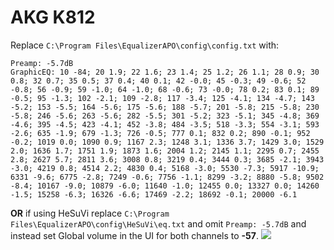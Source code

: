 # AKG K812
Replace `C:\Program Files\EqualizerAPO\config\config.txt` with:
```
Preamp: -5.7dB
GraphicEQ: 10 -84; 20 1.9; 22 1.6; 23 1.4; 25 1.2; 26 1.1; 28 0.9; 30 0.8; 32 0.7; 35 0.5; 37 0.4; 40 0.1; 42 -0.0; 45 -0.3; 49 -0.6; 52 -0.8; 56 -0.9; 59 -1.0; 64 -1.0; 68 -0.6; 73 -0.0; 78 0.2; 83 0.1; 89 -0.5; 95 -1.3; 102 -2.1; 109 -2.8; 117 -3.4; 125 -4.1; 134 -4.7; 143 -5.2; 153 -5.5; 164 -5.6; 175 -5.6; 188 -5.7; 201 -5.8; 215 -5.8; 230 -5.8; 246 -5.6; 263 -5.6; 282 -5.5; 301 -5.2; 323 -5.1; 345 -4.8; 369 -4.6; 395 -4.5; 423 -4.1; 452 -3.8; 484 -3.5; 518 -3.3; 554 -3.1; 593 -2.6; 635 -1.9; 679 -1.3; 726 -0.5; 777 0.1; 832 0.2; 890 -0.1; 952 -0.2; 1019 0.0; 1090 0.9; 1167 2.3; 1248 3.1; 1336 3.7; 1429 3.0; 1529 2.0; 1636 1.7; 1751 1.9; 1873 1.6; 2004 1.2; 2145 1.1; 2295 0.7; 2455 2.8; 2627 5.7; 2811 3.6; 3008 0.8; 3219 0.4; 3444 0.3; 3685 -2.1; 3943 -3.0; 4219 0.8; 4514 2.2; 4830 0.4; 5168 -3.0; 5530 -7.3; 5917 -10.9; 6331 -9.6; 6775 -2.8; 7249 -0.6; 7756 -1.1; 8299 -3.2; 8880 -5.8; 9502 -8.4; 10167 -9.0; 10879 -6.0; 11640 -1.0; 12455 0.0; 13327 0.0; 14260 -1.5; 15258 -6.3; 16326 -6.6; 17469 -2.2; 18692 -0.1; 20000 -6.1
```
**OR** if using HeSuVi replace `C:\Program Files\EqualizerAPO\config\HeSuVi\eq.txt` and omit `Preamp: -5.7dB` and instead set Global volume in the UI for both channels to **-57**.
![](https://raw.githubusercontent.com/jaakkopasanen/AutoEq/master/results/Sonoma%20Model%20One/headphoncecom/onear/AKG%20K812/AKG%20K812.png)